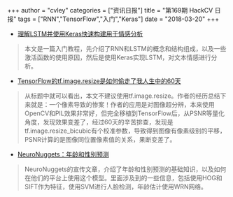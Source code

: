 +++
author = "cvley"
categories = ["资讯日报"]
title = "第169期 HackCV 日报"
tags = ["RNN","TensorFlow","入门","Keras"]
date = "2018-03-20"
+++

- [理解LSTM并使用Keras快速构建用于情感分析](https://towardsdatascience.com/understanding-lstm-and-its-quick-implementation-in-keras-for-sentiment-analysis-af410fd85b47?from=hackcv&hmsr=hackcv.com&utm_medium=hackcv.com&utm_source=hackcv.com)

> 本文是一篇入门教程，先介绍了RNN和LSTM的概念和结构组成，以及一些激活函数的使用原因，然后是使用Keras实现LSTM，对文本情感进行分析。

- [TensorFlow的tf.image.resize是如何偷走了我人生中的60天](https://hackernoon.com/how-tensorflows-tf-image-resize-stole-60-days-of-my-life-aba5eb093f35?from=hackcv&hmsr=hackcv.com&utm_medium=hackcv.com&utm_source=hackcv.com)

> 从标题中就可以看出，本文不建议使用tf.image.resize。作者的经历总结下来就是：一个像素导致的惨案！作者的应用是对图像超分辨，本来使用OpenCV和PIL效果非常好，但完全移植到TensorFlow后，从PSNR等量化角度，发现效果变差了，经过60天的辛苦排查，发现是tf.image.resize_bicubic有个校准参数，导致得到图像有像素级别的平移，PSNR计算的是图像同位置像素值的关系，果断变差了。

- [NeuroNuggets：年龄和性别预测](https://medium.com/neuromation-io-blog/neuronuggets-age-and-gender-estimation-2807b1307a13?from=hackcv&hmsr=hackcv.com&utm_medium=hackcv.com&utm_source=hackcv.com)

> NeuroNuggets的宣传文章，介绍了年龄和性别预测的基础知识，以及如何在他们的平台上使用这个模型。里面涉及到的一些信息，包括使用HOG和SIFT作为特征，使用SVM进行人脸检测，年龄估计使用WRN网络。

